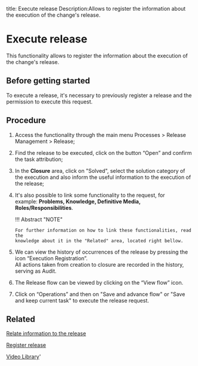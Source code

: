 title: Execute release
Description:Allows to register the information about the execution of the change's release. 
# Execute release
This functionality allows to register the information about the execution of the change's release.

Before getting started
--------------------------

To execute a release, it's necessary to previously register a release
and the permission to execute this request.

Procedure
-------------

1. Access the functionality through the main menu Processes \> Release
    Management \> Release;

2.  Find the release to be executed, click on the button “Open” and
    confirm the task attribution;

3.  In the **Closure** area, click on "Solved", select the solution category of
    the execution and also inform the useful information to the execution of the
    release;

4.  It's also possible to link some functionality to the request, for
    example: **Problems, Knowledge, Definitive Media, Roles/Responsibilities**.

    !!! Abstract "NOTE"  

        For further information on how to link these functionalities, read the
        knowledge about it in the "Related" area, located right bellow.
    
5.  We can view the history of occurrences of the release by pressing the
    icon “Execution Registration”.  
    All actions taken from creation to closure are recorded in the history, serving as Audit.

6.  The Release flow can be viewed by clicking on the “View flow” icon.

7.  Click on “Operations” and then on "Save and advance flow" or "Save and keep
    current task" to execute the release request.

Related
-----------

[Relate information to the release](/en-us/citsmart-platform-9/processes/release/use/relate-information-to-release.html)

[Register release](/en-us/citsmart-platform-9/processes/release/use/register-release-request.html)

<i class='fa fa-youtube-play  fa-2x' style='color:#97ce17;vertical-align: middle;'> </i> [Video Library](https://www.youtube.com/playlist?list=PLB5qK2uzf2RMA1W1Js4-lPEDUDUJJ_rUa)'

<!-- !!! tip "About"

    <b>Product/Version:</b> CITSmart | 9.00 &nbsp;&nbsp;
    <b>Updated:</b>01/09/2019 – Larissa Lourenço
